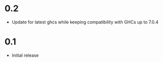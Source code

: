 # 0.2
- Update for latest ghcs while keeping compatibility with GHCs up to 7.0.4

# 0.1
- Initial release
